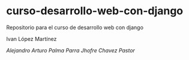 # curso-desarrollo-web-con-django
Repositorio para el curso de desarrollo web con django

Ivan López Martínez

*Alejandro Arturo Palma Parra*
*Jhofre Chavez Pastor*
